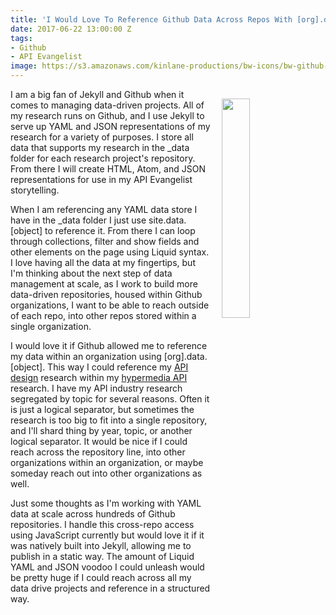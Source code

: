 ```yaml
---
title: 'I Would Love To Reference Github Data Across Repos With [org].data.[object]'
date: 2017-06-22 13:00:00 Z
tags:
- Github
- API Evangelist
image: https://s3.amazonaws.com/kinlane-productions/bw-icons/bw-github-icon.png
---
```


<p><img src="https://s3.amazonaws.com/kinlane-productions/bw-icons/bw-github-icon.png" align="right" width="30%" style="padding: 15px;" /></p>I am a big fan of Jekyll and Github when it comes to managing data-driven projects. All of my research runs on Github, and I use Jekyll to serve up YAML and JSON representations of my research for a variety of purposes. I store all data that supports my research in the _data folder for each research project's repository. From there I will create HTML, Atom, and JSON representations for use in my API Evangelist storytelling.

When I am referencing any YAML data store I have in the _data folder I just use site.data.[object] to reference it. From there I can loop through collections, filter and show fields and other elements on the page using Liquid syntax. I love having all the data at my fingertips, but I'm thinking about the next step of data management at scale, as I work to build more data-driven repositories, housed within Github organizations, I want to be able to reach outside of each repo, into other repos stored within a single organization.

I would love it if Github allowed me to reference my data within an organization using [org].data.[object]. This way I could reference my [API design](http://design.apievangelist.com) research within my [hypermedia API](http://hypermedia.apievangelist.com) research. I have my API industry research segregated by topic for several reasons. Often it is just a logical separator, but sometimes the research is too big to fit into a single repository, and I'll shard thing by year, topic, or another logical separator. It would be nice if I could reach across the repository line, into other organizations within an organization, or maybe someday reach out into other organizations as well.

Just some thoughts as I'm working with YAML data at scale across hundreds of Github repositories. I handle this cross-repo access using JavaScript currently but would love it if it was natively built into Jekyll, allowing me to publish in a static way. The amount of Liquid YAML and JSON voodoo I could unleash would be pretty huge if I could reach across all my data drive projects and reference in a structured way.
